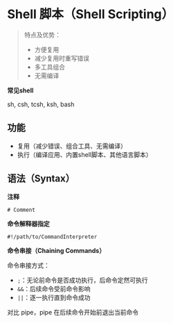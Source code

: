 # Shell 脚本（Shell Scripting）

> 特点及优势：
> - 方便复用
> - 减少复用时重写错误
> - 多工具组合
> - 无需编译

**常见shell**

sh, csh, tcsh, ksh, bash

## 功能

- 复用（减少错误、组合工具、无需编译）
- 执行（编译应用、内置shell脚本、其他语言脚本）

## 语法（Syntax）

**注释**

```
# Comment
```

**命令解释器指定**

```
#!/path/to/CommandInterpreter
```

**命令串接（Chaining Commands）**

命令串接方式：
- `;`：无论前命令是否成功执行，后命令定然可执行
- `&&`：后续命令受前命令影响
- `||`：逐一执行直到命令成功

对比 pipe，pipe 在后续命令开始前退出当前命令
